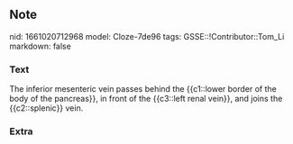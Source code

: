 ## Note
nid: 1661020712968
model: Cloze-7de96
tags: GSSE::!Contributor::Tom_Li
markdown: false

### Text
<div>
  The inferior mesenteric vein passes behind the {{c1::lower border
  of the body of the pancreas}}, in front of the {{c3::left renal
  vein}}, and joins the {{c2::splenic}} vein.
</div>

### Extra

